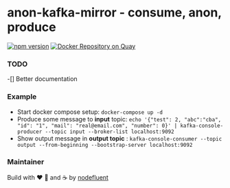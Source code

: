 # anon-kafka-mirror - consume, anon, produce
[![npm version](https://badge.fury.io/js/anon-kafka-mirror.svg)](https://badge.fury.io/js/anon-kafka-mirror)
[![Docker Repository on Quay](https://quay.io/repository/nodefluent/anon-kafka-mirror/status "Docker Repository on Quay")](https://quay.io/repository/nodefluent/anon-kafka-mirror)
### TODO

-[] Better documentation

### Example

- Start docker compose setup: `docker-compose up -d`
- Produce some message to **input** topic: `echo '{"test": 2, "abc":"cba", "id": "1", "mail": "real@email.com", "number": 0}' | kafka-console-producer --topic input --broker-list localhost:9092`
- Show output message in **output topic** : `kafka-console-consumer --topic output --from-beginning --bootstrap-server localhost:9092`

### Maintainer

Build with :heart: :pizza: and :coffee: by [nodefluent](https://github.com/nodefluent)



